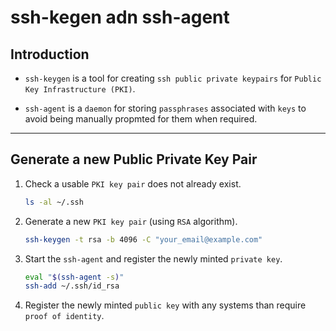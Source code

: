 # ssh-kegen adn ssh-agent

## Introduction

* `ssh-keygen` is a tool for creating `ssh public private keypairs` for `Public Key Infrastructure (PKI)`.

* `ssh-agent` is a `daemon` for storing `passphrases` associated with `keys` to avoid being manually propmted for them when required.

---

## Generate a new Public Private Key Pair

1. Check a usable `PKI key pair` does not already exist.

    ```bash
    ls -al ~/.ssh
    ```

2. Generate a new `PKI key pair` (using `RSA` algorithm).

    ```bash
    ssh-keygen -t rsa -b 4096 -C "your_email@example.com"
    ```

3. Start the `ssh-agent` and register the newly minted `private key`.

    ```bash
    eval "$(ssh-agent -s)"
    ssh-add ~/.ssh/id_rsa
    ```

4. Register the newly minted `public key` with any systems than require `proof of identity`.